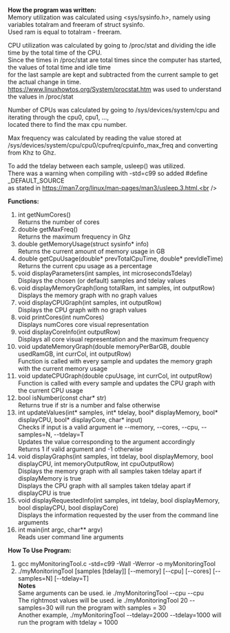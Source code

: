 __How the program was written:__ <br />
Memory utilization was calculated using <sys/sysinfo.h>, namely using variables totalram and freeram of struct sysinfo.<br />
Used ram is equal to totalram - freeram. 

CPU utilization was calculated by going to /proc/stat and dividing the idle time by the total time of the CPU.<br />
Since the times in /proc/stat are total times since the computer has started, the values of total time and idle time<br />
for the last sample are kept and subtracted from the current sample to get the actual change in time.<br />
https://www.linuxhowtos.org/System/procstat.htm was used to understand the values in /proc/stat<br />

Number of CPUs was calculated by going to /sys/devices/system/cpu and iterating through the cpu0, cpu1, ..., <br />
located there to find the max cpu number.<br />

Max frequency was calculated by reading the value stored at<br />
/sys/devices/system/cpu/cpu0/cpufreq/cpuinfo_max_freq and converting from Khz to Ghz.<br />

To add the tdelay between each sample, usleep() was utilized.<br />
There was a warning when compiling with -std=c99 so added #define _DEFAULT_SOURCE<br />
as stated in https://man7.org/linux/man-pages/man3/usleep.3.html.<br />

__Functions:__ <br />
1. int getNumCores()<br />
   Returns the number of cores
2. double getMaxFreq()<br />
   Returns the maximum frequency in Ghz
3. double getMemoryUsage(struct sysinfo* info)<br />
   Returns the current amount of memory usage in GB
4. double getCpuUsage(double* prevTotalCpuTime, double* prevIdleTime)<br />
   Returns the current cpu usage as a percentage
5. void displayParameters(int samples, int microsecondsTdelay)<br />
   Displays the chosen (or default) samples and tdelay values
6. void displayMemoryGraph(long totalRam, int samples, int outputRow)<br />
   Displays the memory graph with no graph values
7. void displayCPUGraph(int samples, int outputRow)<br />
   Displays the CPU graph with no graph values
8. void printCores(int numCores)<br />
   Displays numCores core visual representation
9. void displayCoreInfo(int outputRow)<br />
   Displays all core visual representation and the maximum frequency
10. void updateMemoryGraph(double memoryPerBarGB, double usedRamGB, int currCol, int outputRow)<br />
   Function is called with every sample and updates the memory graph with the current memory usage
11. void updateCPUGraph(double cpuUsage, int currCol, int outputRow)<br />
   Function is called with every sample and updates the CPU graph with the current CPU usage
12. bool isNumber(const char* str)<br />
   Returns true if str is a number and false otherwise
13. int updateValues(int* samples, int* tdelay, bool* displayMemory, bool* displayCPU, bool* displayCore, char* input)<br />
   Checks if input is a valid argument ie --memory, --cores, --cpu, --samples=N, --tdelay=T<br />
   Updates the value corresponding to the argument accordingly<br />
   Returns 1 if valid argument and -1 otherwise<br />
14. void displayGraphs(int samples, int tdelay, bool displayMemory, bool displayCPU, int memoryOutputRow, int cpuOutputRow)<br />
   Displays the memory graph with all samples taken tdelay apart if displayMemory is true<br />
   Displays the CPU graph with all samples taken tdelay apart if displayCPU is true<br />
15. void displayRequestedInfo(int samples, int tdelay, bool displayMemory, bool displayCPU, bool displayCore)<br />
   Displays the information requested by the user from the command line arguments
16. int main(int argc, char** argv)<br />
   Reads user command line arguments



__How To Use Program:__ <br />
1. gcc myMonitoringTool.c -std=c99 -Wall -Werror -o myMonitoringTool <br />
2. ./myMonitoringTool  [samples [tdelay]] [--memory] [--cpu] [--cores] [--samples=N] [--tdelay=T] <br />
__Notes__ <br />
Same arguments can be used. ie ./myMonitoringTool --cpu --cpu <br />
The rightmost values will be used. ie ./myMonitoringTool 20 --samples=30 will run the program with samples = 30 <br />
Another example, ./myMonitoringTool --tdelay=2000 --tdelay=1000 will run the program with tdelay = 1000 <br />
